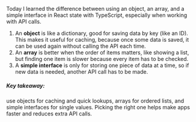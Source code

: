 Today I learned the difference between using an object, an array, and a simple interface in React state with TypeScript, especially when working with API calls.
1. An **object** is like a dictionary, good for saving data by key (like an ID). This makes it useful for caching, because once some data is saved, it can be used again without calling the API each time. 
2. An **array** is better when the order of items matters, like showing a list, but finding one item is slower because every item has to be checked. 
3. A **simple interface** is only for storing one piece of data at a time, so if new data is needed, another API call has to be made.
##### Key takeaway:
 use objects for caching and quick lookups, arrays for ordered lists, and simple interfaces for single values. Picking the right one helps make apps faster and reduces extra API calls.
